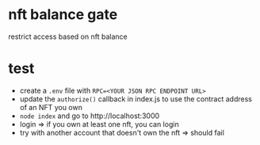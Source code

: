 # nft balance gate

restrict access based on nft balance

# test

- create a `.env` file with `RPC=<YOUR JSON RPC ENDPOINT URL>`
- update the `authorize()` callback in index.js to use the contract address of an NFT you own
- `node index` and go to http://localhost:3000
- login => if you own at least one nft, you can login
- try with another account that doesn't own the nft => should fail

